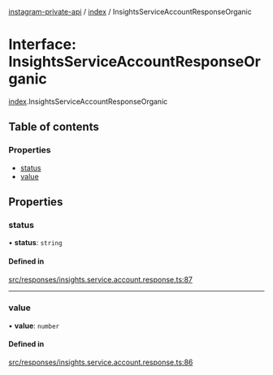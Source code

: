 [instagram-private-api](../../README.md) / [index](../../modules/index.md) / InsightsServiceAccountResponseOrganic

# Interface: InsightsServiceAccountResponseOrganic

[index](../../modules/index.md).InsightsServiceAccountResponseOrganic

## Table of contents

### Properties

- [status](InsightsServiceAccountResponseOrganic.md#status)
- [value](InsightsServiceAccountResponseOrganic.md#value)

## Properties

### status

• **status**: `string`

#### Defined in

[src/responses/insights.service.account.response.ts:87](https://github.com/Nerixyz/instagram-private-api/blob/0e0721c/src/responses/insights.service.account.response.ts#L87)

___

### value

• **value**: `number`

#### Defined in

[src/responses/insights.service.account.response.ts:86](https://github.com/Nerixyz/instagram-private-api/blob/0e0721c/src/responses/insights.service.account.response.ts#L86)

